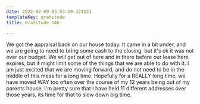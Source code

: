 ```yaml
---
date: 2022-02-09 03:53:19.324221
templateKey: gratitude
title: Gratitude 146

---
```


We got the appraisal back on our house today.  It came in a bit under,
and we are going to need to bring some cash to the closing, but it's ok
it was not over our budget.  We will get out of here and in there before
our lease here expires, but it might limit some of the things that we
are able to do with it.  I am just excited that we are moving forward,
and do not need to be in the middle of this mess for a long time.
Hopefully for a REALLY long time, we have moved WAY too often over the
course of my 12 years being out of my parents house, I'm pretty sure
that I have held 11 different addresses over those years, its time for
that to slow down big time.
